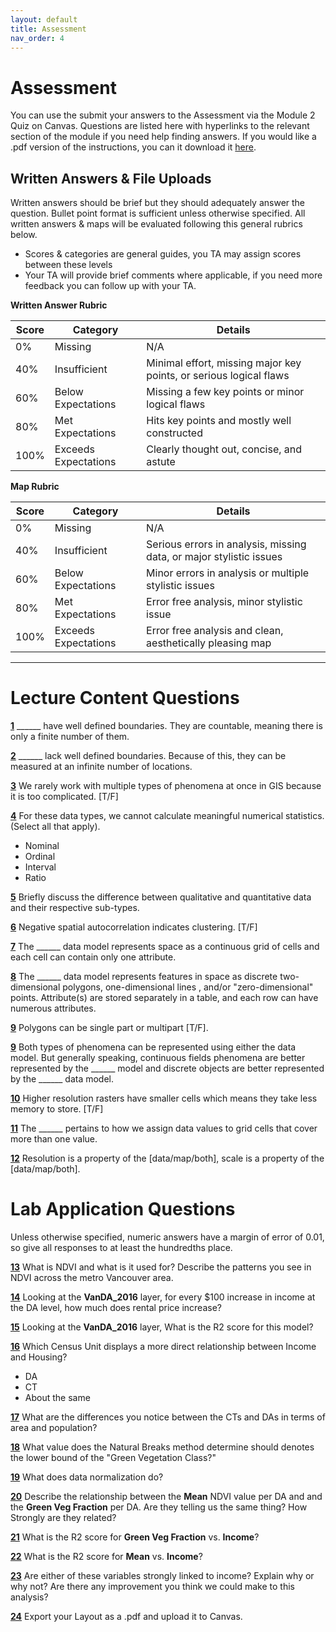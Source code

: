 ```yaml
---
layout: default
title: Assessment
nav_order: 4
---
```


# Assessment

You can use the submit your answers to the Assessment via the Module 2 Quiz on Canvas.  Questions are listed here with hyperlinks to the relevant section of the module if you need help finding answers.  If you would like a .pdf version of the instructions, you can it download it [here](https://raw.githubusercontent.com/June-Skeeter/Module2_GEOS270/main/docs/Assessment.pdf).


## Written Answers & File Uploads

Written answers should be brief but they should adequately answer the question.  Bullet point format is sufficient unless otherwise specified.  All written answers & maps will be evaluated following this general rubrics below.

* Scores & categories are general guides, you TA may assign scores between these levels
* Your TA will provide brief comments where applicable, if you need more feedback you can follow up with your TA.

**Written Answer Rubric**

|Score|      Category      |                             Details                              |
|-----|--------------------|------------------------------------------------------------------|
|0%   |Missing             |N/A                                                               |
|40%  |Insufficient        |Minimal effort, missing major key points, or serious logical flaws|
|60%  |Below Expectations  |Missing a few key points or minor logical flaws                   |
|80%  |Met Expectations    |Hits key points and mostly well constructed                       |
|100% |Exceeds Expectations|Clearly thought out, concise, and astute                          |

**Map Rubric**

|Score|      Category      |                             Details                               |
|-----|--------------------|-------------------------------------------------------------------|
|0%   |Missing             |N/A                                                                |
|40%  |Insufficient        |Serious errors in analysis, missing data, or major stylistic issues|
|60%  |Below Expectations  |Minor errors in analysis or multiple stylistic issues              |
|80%  |Met Expectations    |Error free analysis, minor stylistic issue                         |
|100% |Exceeds Expectations|Error free analysis and clean, aesthetically pleasing map          |


---

# Lecture Content Questions 

[**1**](Content_Part1_1.md)
______ have well defined boundaries.  They are countable, meaning there is only a finite number of them.

[**2**](Content_Part1_1.md)
______ lack well defined boundaries.  Because of this, they can be measured at an infinite number of locations.

[**3**](Content_Part1_1.md)
We rarely work with multiple types of phenomena at once in GIS because it is too complicated. [T/F]

[**4**](Content_Part1_2.md)
For these data types, we cannot calculate meaningful numerical statistics.  (Select all that apply).

- Nominal
- Ordinal
- Interval
- Ratio

[**5**](Content_Part1_2.md)
Briefly discuss the difference between qualitative and quantitative data and their respective sub-types.

[**6**](Content_Part1_3.md)
Negative spatial autocorrelation indicates clustering. [T/F]

[**7**](Content_Part2_1.md)
The ______ data model represents space as a continuous grid of cells and each cell can contain only one attribute.

[**8**](Content_Part2_2.md)
The ______ data model represents features in space as discrete two-dimensional polygons, one-dimensional lines , and/or "zero-dimensional" points.  Attribute(s) are stored separately in a table, and each row can have numerous attributes.

[**9**](Content_Part2_2.md)
Polygons can be single part or multipart [T/F].

[**9**](Content_Part2_3.md)
Both types of phenomena can be represented using either the data model.  But generally speaking, continuous fields phenomena are better represented by the ______ model and discrete objects are better represented by the ______ data model.

[**10**](Content_Part2_3.md)
Higher resolution rasters have smaller cells which means they take less memory to store. [T/F]

[**11**](Content_Part2_3.md)
The ______ pertains to how we assign data values to grid cells that cover more than one value.

[**12**](Content_Part2_3.md)
Resolution is a property of the [data/map/both], scale is a property of the [data/map/both].

# Lab Application Questions 

Unless otherwise specified, numeric answers have a margin of error of 0.01, so give all responses to at least the hundredths place.

[**13**](Application_Part2.md#monitoring-vegetation-with-satelites)
What is NDVI and what is it used for?  Describe the patterns you see in NDVI across the metro Vancouver area.


[**14**](Application_Part3.md#a-note-on-linear-regression)
Looking at the **VanDA_2016** layer, for every $100 increase in income at the DA level, how much does rental price increase?

[**15**](Application_Part3.md#a-note-on-linear-regression)
Looking at the **VanDA_2016** layer, What is the R2 score for this model?

[**16**](Application_Part3.md#comparing-cts-to-das)
Which Census Unit displays a more direct relationship between Income and Housing?
- DA
- CT
- About the same

[**17**](Application_Part3.md#comparing-cts-to-das)
What are the differences you notice between the CTs and DAs in terms of area and population?

[**18**](Application_Part3.md#use-the-natural-breaks-classification)
What value does the Natural Breaks method determine should denotes the lower bound of the "Green Vegetation Class?"

[**19**](Application_Part4.md#data-normalization)
What does data normalization do?

[**20**](Application_Part4.md#inspect-and-compare-the-outputs)
Describe the relationship between the **Mean** NDVI value per DA and and the **Green Veg Fraction** per DA.  Are they telling us the same thing?  How Strongly are they related?

[**21**](Application_Part4.md#inspect-and-compare-the-outputs)
What is the R2 score for **Green Veg Fraction** vs. **Income**?

[**22**](Application_Part4.md#inspect-and-compare-the-outputs)
What is the R2 score for **Mean** vs. **Income**?

[**23**](Application_Part4.md#inspect-and-compare-the-outputs)
Are either of these variables strongly linked to income? Explain why or why not?  Are there any improvement you think we could make to this analysis?

[**24**](Application_Part6.md#fa1)
Export your Layout as a .pdf and upload it to Canvas.

